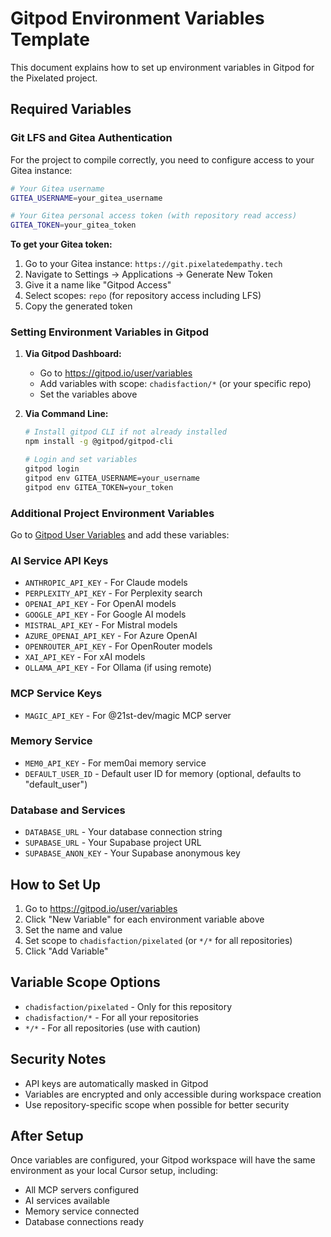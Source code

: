 # Gitpod Environment Variables Template

This document explains how to set up environment variables in Gitpod for the Pixelated project.

## Required Variables

### Git LFS and Gitea Authentication
For the project to compile correctly, you need to configure access to your Gitea instance:

```bash
# Your Gitea username
GITEA_USERNAME=your_gitea_username

# Your Gitea personal access token (with repository read access)
GITEA_TOKEN=your_gitea_token
```

**To get your Gitea token:**
1. Go to your Gitea instance: `https://git.pixelatedempathy.tech`
2. Navigate to Settings → Applications → Generate New Token
3. Give it a name like "Gitpod Access"
4. Select scopes: `repo` (for repository access including LFS)
5. Copy the generated token

### Setting Environment Variables in Gitpod

1. **Via Gitpod Dashboard:**
   - Go to https://gitpod.io/user/variables
   - Add variables with scope: `chadisfaction/*` (or your specific repo)
   - Set the variables above

2. **Via Command Line:**
   ```bash
   # Install gitpod CLI if not already installed
   npm install -g @gitpod/gitpod-cli
   
   # Login and set variables
   gitpod login
   gitpod env GITEA_USERNAME=your_username
   gitpod env GITEA_TOKEN=your_token
   ```

### Additional Project Environment Variables

Go to [Gitpod User Variables](https://gitpod.io/user/variables) and add these variables:

### AI Service API Keys
- `ANTHROPIC_API_KEY` - For Claude models
- `PERPLEXITY_API_KEY` - For Perplexity search
- `OPENAI_API_KEY` - For OpenAI models
- `GOOGLE_API_KEY` - For Google AI models
- `MISTRAL_API_KEY` - For Mistral models
- `AZURE_OPENAI_API_KEY` - For Azure OpenAI
- `OPENROUTER_API_KEY` - For OpenRouter models
- `XAI_API_KEY` - For xAI models
- `OLLAMA_API_KEY` - For Ollama (if using remote)

### MCP Service Keys
- `MAGIC_API_KEY` - For @21st-dev/magic MCP server

### Memory Service
- `MEM0_API_KEY` - For mem0ai memory service
- `DEFAULT_USER_ID` - Default user ID for memory (optional, defaults to "default_user")

### Database and Services
- `DATABASE_URL` - Your database connection string
- `SUPABASE_URL` - Your Supabase project URL
- `SUPABASE_ANON_KEY` - Your Supabase anonymous key

## How to Set Up

1. Go to https://gitpod.io/user/variables
2. Click "New Variable" for each environment variable above
3. Set the name and value
4. Set scope to `chadisfaction/pixelated` (or `*/*` for all repositories)
5. Click "Add Variable"

## Variable Scope Options
- `chadisfaction/pixelated` - Only for this repository
- `chadisfaction/*` - For all your repositories
- `*/*` - For all repositories (use with caution)

## Security Notes
- API keys are automatically masked in Gitpod
- Variables are encrypted and only accessible during workspace creation
- Use repository-specific scope when possible for better security

## After Setup
Once variables are configured, your Gitpod workspace will have the same environment as your local Cursor setup, including:
- All MCP servers configured
- AI services available
- Memory service connected
- Database connections ready 